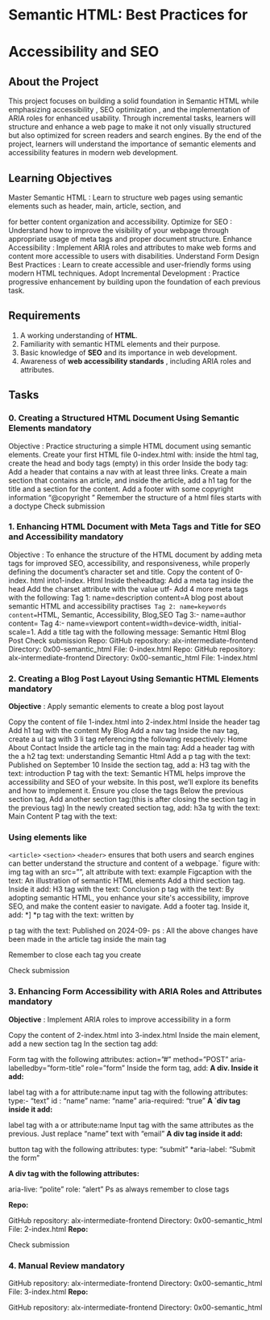 # Semantic HTML: Best Practices for

# Accessibility and SEO

## About the Project

This project focuses on building a solid foundation in Semantic HTML while
emphasizing accessibility , SEO optimization , and the implementation of ARIA roles for enhanced
usability. Through incremental tasks, learners will structure and enhance a web page to make it not only
visually structured but also optimized for screen readers and search engines. By the end of the project,
learners will understand the importance of semantic elements and accessibility features in modern web
development.

## Learning Objectives
Master Semantic HTML : Learn to structure web pages using semantic elements such as header, main, article, section, and <footer> for better content organization and accessibility. Optimize for SEO : Understand how to improve the visibility of your webpage through appropriate usage of meta tags and proper document structure. Enhance Accessibility : Implement ARIA roles and attributes to make web forms and content more accessible to users with disabilities. Understand Form Design Best Practices : Learn to create accessible and user-friendly forms using modern HTML techniques. Adopt Incremental Development : Practice progressive enhancement by building upon the foundation of each previous task.

## Requirements
1. A working understanding of **HTML**.
2. Familiarity with semantic HTML elements and their purpose.
3. Basic knowledge of **SEO** and its importance in web development.
4. Awareness of **web accessibility standards** , including ARIA roles and attributes.

## Tasks
### 0. Creating a Structured HTML Document Using Semantic Elements mandatory

Objective : Practice structuring a simple HTML document using semantic elements.
Create your first HTML file 0-index.html with:
inside the html tag, create the head and body tags (empty) in this order
Inside the body tag:
Add a header that contains a nav with at least three links.
Create a main section that contains an article, and inside the article, add a h1 tag for the title
and a section for the content.
Add a footer with some copyright information “@copyright ”
Remember the structure of a html files starts with a doctype
Check submission

### 1. Enhancing HTML Document with Meta Tags and Title for SEO and Accessibility mandatory

Objective : To enhance the structure of the HTML document by adding meta tags for improved SEO,
accessibility, and responsiveness, while properly defining the document’s character set and title.
Copy the content of 0-index. html into1-index. Html Inside theheadtag:
Add a meta tag inside the head
Add the charset attribute with the value utf-
Add 4 more meta tags with the following:
Tag 1: name=description content=A blog post about semantic HTML and accessibility
practises`
Tag 2: name=keywords content=`HTML, Semantic, Accessibility, Blog,SEO
Tag 3:- name=author content=
Tag 4:- name=viewport content=width=device-width, initial-scale=1.
Add a title tag with the following message: Semantic Html Blog Post
Check submission
Repo:
GitHub repository: alx-intermediate-frontend
Directory: 0x00-semantic_html
File: 0-index.html
Repo:
GitHub repository: alx-intermediate-frontend
Directory: 0x00-semantic_html
File: 1-index.html

### 2. Creating a Blog Post Layout Using Semantic HTML Elements mandatory

**Objective** : Apply semantic elements to create a blog post layout

Copy the content of file 1-index.html into 2-index.html
Inside the header tag
Add h1 tag with the content My Blog
Add a nav tag
Inside the nav tag, create a ul tag with 3 li tag referencing the following respectively:
Home
About
Contact
Inside the article tag in the main tag:
Add a header tag with the a h2 tag text: understanding Semantic Html
Add a p tag with the text: Published on <time datetime=”2024-09-10”> September 10
Inside the section tag, add a:
H3 tag with the text: introduction
P tag with the text: Semantic HTML helps improve the accessibility and SEO of your website.
In this post, we’ll explore its benefits and how to implement it. Ensure you close the tags
Below the previous section tag, Add another section tag:(this is after closing
the section tag in the previous tag)
In the newly created section tag, add:
h3a tg with the text: Main Content
P tag with the text:
### Using elements like
<code>&lt;article&gt;</code>
<code>&lt;section&gt;</code>
<code>&lt;header&gt;</code>
ensures that both users and search engines can better understand the structure and content of a
webpage.`
figure with:
img tag with an src=””, alt attribute with text: example
Figcaption with the text: An illustration of semantic HTML elements
Add a third section tag. Inside it add:
H3 tag with the text: Conclusion
p tag with the text: By adopting semantic HTML, you enhance your site's accessibility,
improve SEO, and make the content easier to navigate.
Add a footer tag. Inside it, add: *]
*p tag with the text: written by <name>

p tag with the text: Published on 2024-09-
ps : All the above changes have been made in the article tag inside the main tag


Remember to close each tag you create

Check submission
### 3. Enhancing Form Accessibility with ARIA Roles and Attributes mandatory

**Objective** : Implement ARIA roles to improve accessibility in a form

Copy the content of 2-index.html into 3-index.html
Inside the main element, add a new section tag
In the section tag add:

Form tag with the following attributes:
action=”#”
method=”POST”
aria-labelledby=”form-title”
role=”form”
Inside the form tag, add:
**A div. Inside it add:**

label tag with a for attribute:name
input tag with the following attributes:
type:- “text”
id : “name”
name: “name”
aria-required: “true”
**A `div tag inside it add:**

label tag with a or attribute:name
Input tag with the same attributes as the previous. Just replace “name” text with “email”
**A div tag inside it add:**

button tag with the following attributes:
type: “submit”
*aria-label: “Submit the form”

**A div tag with the following attributes:**

aria-live: “polite”
role: “alert”
Ps as always remember to close tags

**Repo:**

GitHub repository: alx-intermediate-frontend
Directory: 0x00-semantic_html
File: 2-index.html
**Repo:**


Check submission
### 4. Manual Review mandatory

GitHub repository: alx-intermediate-frontend
Directory: 0x00-semantic_html
File: 3-index.html
**Repo:**

GitHub repository: alx-intermediate-frontend
Directory: 0x00-semantic_html

